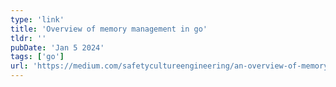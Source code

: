 ```yaml
---
type: 'link'
title: 'Overview of memory management in go'
tldr: ''
pubDate: 'Jan 5 2024'
tags: ['go']
url: 'https://medium.com/safetycultureengineering/an-overview-of-memory-management-in-go-9a72ec7c76a8'
---
```

